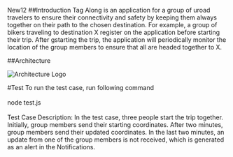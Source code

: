 New12
##Introduction
Tag Along is  an application  for a group of uroad travelers  to ensure their  connectivity  and safety by keeping them always together  on their path to the chosen destination.  For example,  a group of bikers traveling to destination X register on the application before starting their  trip. After gstarting the trip,  the application  will periodically monitor the location of the group members to ensure that all are headed  together to X.


##Architecture

![Architecture Logo](tagalong/images/arch.png)

#Test
To run the test case, run following command<br><br>
node test.js<br><br>
Test Case Description: In the test case, three people start the trip together. Initially, group members send their starting coordinates. After two minutes, group members send their updated coordinates. In the last two minutes, an update from one of the group members is not received, which is generated as an alert in the Notifications.
